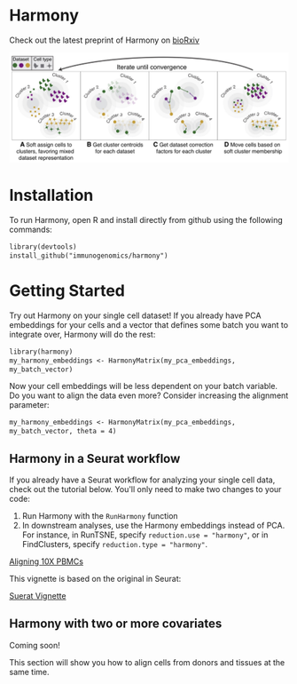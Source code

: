 # Harmony

Check out the latest preprint of Harmony on [bioRxiv](https://www.biorxiv.org/content/early/2018/11/04/461954)

![ ](Figure1.jpg)

# Installation

To run Harmony, open R and install directly from github using the following commands: 

```
library(devtools)
install_github("immunogenomics/harmony")
```

# Getting Started

Try out Harmony on your single cell dataset! If you already have PCA embeddings for your cells and a vector that defines some batch you want to integrate over, Harmony will do the rest: 

```
library(harmony)
my_harmony_embeddings <- HarmonyMatrix(my_pca_embeddings, my_batch_vector)
```

Now your cell embeddings will be less dependent on your batch variable. Do you want to align the data even more? Consider increasing the alignment parameter: 

```
my_harmony_embeddings <- HarmonyMatrix(my_pca_embeddings, my_batch_vector, theta = 4)
```

## Harmony in a Seurat workflow

If you already have a Seurat workflow for analyzing your single cell data, check out the tutorial below. You'll only need to make two changes to your code: 

1) Run Harmony with the `RunHarmony` function
2) In downstream analyses, use the Harmony embeddings instead of PCA. For instance, in RunTSNE, specify `reduction.use = "harmony"`, or in FindClusters, specify `reduction.type = "harmony"`. 

[Aligning 10X PBMCs](https://github.com/immunogenomics/harmony/blob/master/vignettes/Seurat.ipynb)

This vignette is based on the original in Seurat: 

[Suerat Vignette](https://satijalab.org/seurat/pbmc3k_tutorial.html)

## Harmony with two or more covariates

Coming soon!

This section will show you how to align cells from donors and tissues at the same time. 





